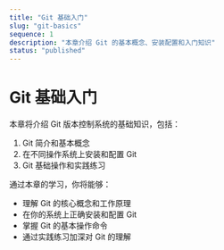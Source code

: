 ```yaml
---
title: "Git 基础入门"
slug: "git-basics"
sequence: 1
description: "本章介绍 Git 的基本概念、安装配置和入门知识"
status: "published"
---
```


# Git 基础入门

本章将介绍 Git 版本控制系统的基础知识，包括：

1. Git 简介和基本概念
2. 在不同操作系统上安装和配置 Git
3. Git 基础操作和实践练习

通过本章的学习，你将能够：
- 理解 Git 的核心概念和工作原理
- 在你的系统上正确安装和配置 Git
- 掌握 Git 的基本操作命令
- 通过实践练习加深对 Git 的理解 